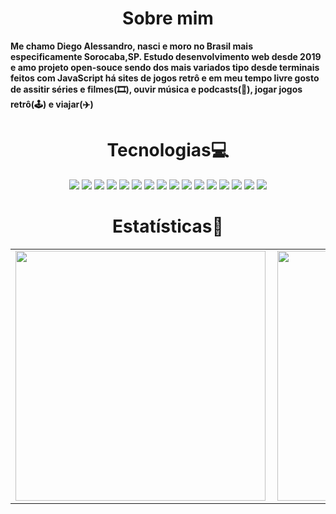 <h1 align="center">Sobre mim</h1>
<p>
  <b>
    Me chamo Diego Alessandro, nasci e moro no Brasil mais especificamente Sorocaba,SP. Estudo desenvolvimento web desde 2019
    e amo projeto open-souce sendo dos mais variados tipo desde terminais feitos com JavaScript há sites de jogos retrô e em 
    meu tempo livre gosto de assitir séries e filmes(🎞), ouvir música e podcasts(🎵), jogar jogos retrô(🕹) e viajar(✈)
  </b>
</p>
<h1 align="center">Tecnologias💻</h1>
<p align="center">
  <img src="https://img.shields.io/badge/javascript%20-%23323330.svg?&style=for-the-badge&logo=javascript&logoColor=%23F7DF1E"/>
  <img src="https://img.shields.io/badge/html5%20-%23E34F26.svg?&style=for-the-badge&logo=html5&logoColor=white"/>
  <img src="https://img.shields.io/badge/css3%20-%231572B6.svg?&style=for-the-badge&logo=css3&logoColor=white"/>
  <img src="https://img.shields.io/badge/git%20-%23F05033.svg?&style=for-the-badge&logo=git&logoColor=white"/>
  <img src="https://img.shields.io/badge/react%20-%230db7ed.svg?&style=for-the-badge&logo=react&logoColor=white"/>
  <img src="https://img.shields.io/badge/github%20-%23121011.svg?&style=for-the-badge&logo=github&logoColor=white"/>
  <img src="https://img.shields.io/badge/vercel%20-%23000000.svg?&style=for-the-badge&logo=vercel&logoColor=white"/>
  <img src="https://img.shields.io/badge/nextjs%20-%23000000.svg?&style=for-the-badge&logo=next.js&logoColor=white"/>
  <img src="https://img.shields.io/badge/node.js%20-%2343853D.svg?&style=for-the-badge&logo=node.js&logoColor=white"/>
  <img src="https://img.shields.io/badge/mysql%20-%230db7ed.svg?&style=for-the-badge&logo=mysql&logoColor=white"/>
  <img src="https://img.shields.io/badge/chakra%20-%230db77d.svg?&style=for-the-badge&logo=chakraui&logoColor=white"/>
  <img src="https://img.shields.io/badge/angular%20-red.svg?&style=for-the-badge&logo=angular&logoColor=white"/>
  <img src="https://img.shields.io/badge/nest.js%20-%2343853D.svg?&style=for-the-badge&logo=nestjs&logoColor=white"/>
  <img src="https://img.shields.io/badge/java-%23ED8B00.svg?style=for-the-badge&logo=openjdk&logoColor=white"/>
  <img src="https://img.shields.io/badge/Prisma-3982CE?style=for-the-badge&logo=Prisma&logoColor=white"/>
  <img src="https://img.shields.io/badge/postgresql-4169e1?style=for-the-badge&logo=postgresql&logoColor=white"/>
</p>


<center>
  <h1 align="center">Estatísticas🧮</h1>
  <table>
    <tr>
        <td><img width="400px" align="left" src="https://github-readme-stats.vercel.app/api/top-langs/?username=odiegoalessandro&theme=dark&show_icons=true&hide_border=true&layout=compact&hide=html,css" /></td>
        <td><img width="400px" align="left" src="https://github-readme-stats.vercel.app/api?username=odiegoalessandro&theme=dark&show_icons=true&hide_border=true&count_private=true" /></td>
    </tr>   
  </table>
</center> 
